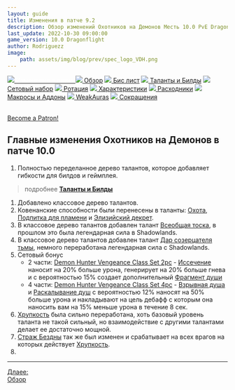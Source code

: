 ```yaml
---
layout: guide
title: Изменения в патче 9.2
description: Обзор изменений Охотников на Демонов Месть 10.0 PvE Dragonflight
last_update: 2022-10-30 09:00:00
game_version: 10.0 Dragonflight
author: Rodriguezz
image:
    path: assets/img/blog/prev/spec_logo_VDH.png
---
```


<div id="smooth-nav-outer">
<a href="{{ site.url }}/guide/vengeance/changes-patch.html"><img src="https://wow.zamimg.com/images/wow/icons/medium/inv_misc_spyglass_02.jpg"><span style="color: white;"> Изменения в патче </span></a>
<a href="{{ site.url }}/guide/vengeance/overview.html"><img src="https://wow.zamimg.com/images/wow/icons/medium/inv_misc_spyglass_02.jpg"> Обзор</a>
<a href="{{ site.url }}/guide/vengeance/gear.html"><img src="https://wow.zamimg.com/images/wow/icons/medium/inv_chest_chain_03.jpg"> Бис лист</a>
<a href="{{ site.url }}/guide/vengeance/talent-builds.html"><img src="https://wow.zamimg.com/images/wow/icons/medium/ability_marksmanship.jpg"> Таланты и Билды</a>
<a href="{{ site.url }}/guide/vengeance/Set-Bonuses.html"><img src="https://wow.zamimg.com/images/wow/icons/medium/wow_token01.jpg"> Сетовый набор</a>
<a href="{{ site.url }}/guide/vengeance/rotation-priority.html"><img src="https://wow.zamimg.com/images/wow/icons/medium/wow_token01.jpg"> Ротация</a>
<a href="{{ site.url }}/guide/vengeance/stats.html"><img src="https://wow.zamimg.com/images/wow/icons/medium/inv_inscription_80_warscroll_intellect.jpg"> Характеристики</a>
<a href="{{ site.url }}/guide/vengeance/consumables.html"><img src="https://wow.zamimg.com/images/wow/icons/medium/inv_potion_92.jpg"> Расходники</a>
<a href="{{ site.url }}/guide/vengeance/macros-addons.html"><img src="https://wow.zamimg.com/images/wow/icons/medium/inv_eng_gearspringparts.jpg"> Макросы и Аддоны</a>
<a href="{{ site.url }}/guide/vengeance/weakauras.html"><img src="https://wow.zamimg.com/images/wow/icons/medium/spell_holy_auramastery.jpg"> WeakAuras</a>
<a href="{{ site.url }}/guide/vengeance/common-terms.html"><img src="https://wow.zamimg.com/images/wow/icons/medium/ui_chat.jpg"> Сокращения</a>
</div>
<br>

<a href="https://www.patreon.com/bePatron?u=43917749"  data-patreon-widget-type="become-patron-button">Become a Patron!</a><script async src="https://c6.patreon.com/becomePatronButton.bundle.js"></script>

## Главные изменения Охотников на Демонов в патче 10.0

1. Полностью переделанное дерево талантов, которое добавляет гибкости для билдов и геймплея. 
> подробнее <a href="{{ site.url }}/guide/vengeance/talent-builds.html"><b>Таланты и Билды</b></a>
1. Добавлено классовое дерево талантов.
1. Ковенанские способности были перенесены в таланты: [Охота](https://www.wowhead.com/ru/spell=370965), [Подпитка для пламени](https://www.wowhead.com/ru/spell=391429) и [Элизийский декрет](https://www.wowhead.com/ru/spell=390163).
1. В классовое дерево талантов добавлен талант [Всеобщая тоска](https://www.wowhead.com/ru/spell=390152/), в прошлом это была легендарная сила в Shadowlands.
1. В классовое дерево талантов добавлен талант [Дар созерцателя тьмы](https://www.wowhead.com/ru/spell=389708), немного переработана легендарная сила с Shadowlands.
1. Сетовый бонус
    * 2 части: [Demon Hunter Vengeance Class Set 2pc](https://www.wowhead.com/beta/spell=393630) - [Иссечение](https://www.wowhead.com/ru/spell=203782) наносит на 20% больше урона, генерирует на 20% больше гнева и с вероятностью 15% создает дополнительный [Фрагмент души](https://www.wowhead.com/ru/spell=204062)
    * 4 части: [Demon Hunter Vengeance Class Set 4pc](https://www.wowhead.com/beta/spell=393631/) - [Взрывная душа](https://www.wowhead.com/ru/spell=247454/) и [Раскалывание душ](https://www.wowhead.com/ru/spell=228477/) с вероятностью 12% наносят на 50% больше урона и накладывают на цель дебафф с которым она наносить вам на 15% меньше урона в течение 8 сек.
1. [Хрупкость](https://www.wowhead.com/ru/spell=389958) была сильно переработана, хоть базовый уровень таланта не такой сильный, но взаимодействие с другими талантами делает ее достаточно мощной.
1. [Страж Бездны](https://www.wowhead.com/ru/spell=268175) так же был изменен и срабатывает на всех врагов на которых действует [Хрупкость](https://www.wowhead.com/ru/spell=389958).
1.


<hr>

<div class="minibox"><a href="{{ site.url }}/guide/vengeance/overview.html">Длаее:<br> Обзор</a></div>

<br>